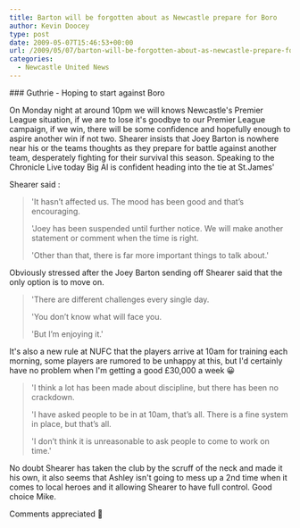 ```yaml
---
title: Barton will be forgotten about as Newcastle prepare for Boro
author: Kevin Doocey
type: post
date: 2009-05-07T15:46:53+00:00
url: /2009/05/07/barton-will-be-forgotten-about-as-newcastle-prepare-for-boro/
categories:
  - Newcastle United News
---
```


### Guthrie - Hoping to start against Boro

On Monday night at around 10pm we will knows Newcastle's Premier League situation, if we are to lose it's goodbye to our Premier League campaign, if we win, there will be some confidence and hopefully enough to aspire another win if not two. Shearer insists that Joey Barton is nowhere near his or the teams thoughts as they prepare for battle against another team, desperately fighting for their survival this season. Speaking to the Chronicle Live today Big Al is confident heading into the tie at St.James'

Shearer said :

> 'It hasn’t affected us. The mood has been good and that’s encouraging.
>
> 'Joey has been suspended until further notice. We will make another statement or comment when the time is right.
>
> 'Other than that, there is far more important things to talk about.'

Obviously stressed after the Joey Barton sending off Shearer said that the only option is to move on.

> 'There are different challenges every single day.
>
> 'You don’t know what will face you.
>
> 'But I’m enjoying it.'

It's also a new rule at NUFC that the players arrive at 10am for training each morning, some players are rumored to be unhappy at this, but I'd certainly have no problem when I'm getting a good £30,000 a week 😀

> 'I think a lot has been made about discipline, but there has been no crackdown.
>
> 'I have asked people to be in at 10am, that’s all. There is a fine system in place, but that’s all.
>
> 'I don’t think it is unreasonable to ask people to come to work on time.'

No doubt Shearer has taken the club by the scruff of the neck and made it his own, it also seems that Ashley isn't going to mess up a 2nd time when it comes to local heroes and it allowing Shearer to have full control. Good choice Mike.

Comments appreciated 🙂
